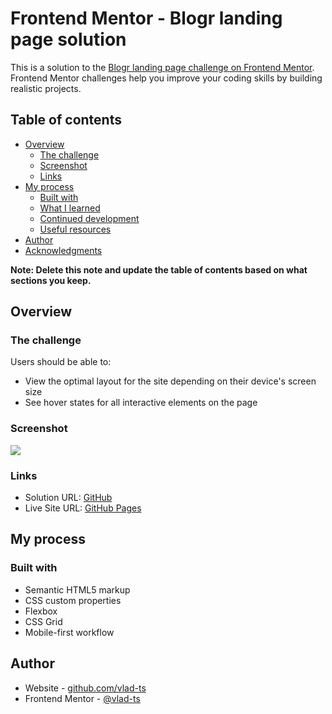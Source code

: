 # Frontend Mentor - Blogr landing page solution

This is a solution to the [Blogr landing page challenge on Frontend Mentor](https://www.frontendmentor.io/challenges/blogr-landing-page-EX2RLAApP). Frontend Mentor challenges help you improve your coding skills by building realistic projects. 

## Table of contents

- [Overview](#overview)
  - [The challenge](#the-challenge)
  - [Screenshot](#screenshot)
  - [Links](#links)
- [My process](#my-process)
  - [Built with](#built-with)
  - [What I learned](#what-i-learned)
  - [Continued development](#continued-development)
  - [Useful resources](#useful-resources)
- [Author](#author)
- [Acknowledgments](#acknowledgments)

**Note: Delete this note and update the table of contents based on what sections you keep.**

## Overview

### The challenge

Users should be able to:

- View the optimal layout for the site depending on their device's screen size
- See hover states for all interactive elements on the page

### Screenshot

![](./screenshot.jpg)

### Links

- Solution URL: [GitHub](https://github.com/vlad-ts/blogr-landing-page)
- Live Site URL: [GitHub Pages](https://vlad-ts.github.io/blogr-landing-page/)

## My process

### Built with

- Semantic HTML5 markup
- CSS custom properties
- Flexbox
- CSS Grid
- Mobile-first workflow

## Author

- Website - [github.com/vlad-ts](https://github.com/vlad-ts)
- Frontend Mentor - [@vlad-ts](https://www.frontendmentor.io/profile/yourusername)

